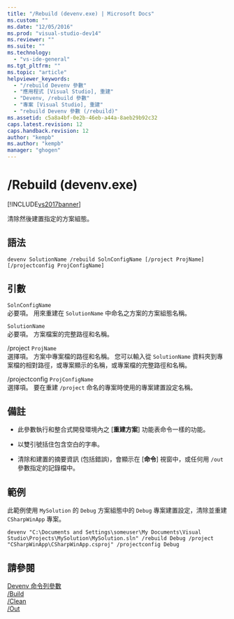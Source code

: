 ```yaml
---
title: "/Rebuild (devenv.exe) | Microsoft Docs"
ms.custom: ""
ms.date: "12/05/2016"
ms.prod: "visual-studio-dev14"
ms.reviewer: ""
ms.suite: ""
ms.technology: 
  - "vs-ide-general"
ms.tgt_pltfrm: ""
ms.topic: "article"
helpviewer_keywords: 
  - "/rebuild Devenv 參數"
  - "應用程式 [Visual Studio], 重建"
  - "Devenv, /rebuild 參數"
  - "專案 [Visual Studio], 重建"
  - "rebuild Devenv 參數 (/rebuild)"
ms.assetid: c5a8a4bf-0e2b-46eb-a44a-8aeb29b92c32
caps.latest.revision: 12
caps.handback.revision: 12
author: "kempb"
ms.author: "kempb"
manager: "ghogen"
---
```

# /Rebuild (devenv.exe)
[!INCLUDE[vs2017banner](../../code-quality/includes/vs2017banner.md)]

清除然後建置指定的方案組態。  
  
## 語法  
  
```  
devenv SolutionName /rebuild SolnConfigName [/project ProjName] [/projectconfig ProjConfigName]  
```  
  
## 引數  
 `SolnConfigName`  
 必要項。  用來重建在 `SolutionName` 中命名之方案的方案組態名稱。  
  
 `SolutionName`  
 必要項。  方案檔案的完整路徑和名稱。  
  
 \/project `ProjName`  
 選擇項。  方案中專案檔的路徑和名稱。  您可以輸入從 `SolutionName` 資料夾到專案檔的相對路徑，或專案顯示的名稱，或專案檔的完整路徑和名稱。  
  
 \/projectconfig `ProjConfigName`  
 選擇項。  要在重建 `/project` 命名的專案時使用的專案建置設定名稱。  
  
## 備註  
  
-   此參數執行和整合式開發環境內之 \[**重建方案**\] 功能表命令一樣的功能。  
  
-   以雙引號括住包含空白的字串。  
  
-   清除和建置的摘要資訊 \(包括錯誤\)，會顯示在 \[**命令**\] 視窗中，或任何用 `/out` 參數指定的記錄檔中。  
  
## 範例  
 此範例使用 `MySolution` 的 `Debug` 方案組態中的 `Debug` 專案建置設定，清除並重建 `CSharpWinApp` 專案。  
  
```  
devenv "C:\Documents and Settings\someuser\My Documents\Visual Studio\Projects\MySolution\MySolution.sln" /rebuild Debug /project "CSharpWinApp\CSharpWinApp.csproj" /projectconfig Debug   
```  
  
## 請參閱  
 [Devenv 命令列參數](../../ide/reference/devenv-command-line-switches.md)   
 [\/Build](../../ide/reference/build-devenv-exe.md)   
 [\/Clean](../../ide/reference/clean-devenv-exe.md)   
 [\/Out](../../ide/reference/out-devenv-exe.md)